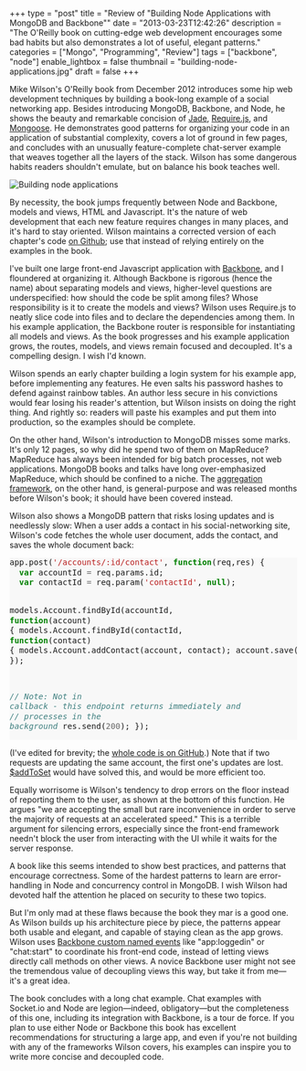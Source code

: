 +++
type = "post"
title = "Review of \"Building Node Applications with MongoDB and Backbone\""
date = "2013-03-23T12:42:26"
description = "The O'Reilly book on cutting-edge web development encourages some bad habits but also demonstrates a lot of useful, elegant patterns."
categories = ["Mongo", "Programming", "Review"]
tags = ["backbone", "node"]
enable_lightbox = false
thumbnail = "building-node-applications.jpg"
draft = false
+++

<p>Mike Wilson's O'Reilly book from December 2012 introduces some hip web development techniques by building a book-long example of a social networking app. Besides introducing MongoDB, Backbone, and Node, he shows the beauty and remarkable concision of <a href="http://jade-lang.com/">Jade</a>, <a href="http://requirejs.org/">Require.js</a>, and <a href="http://mongoosejs.com/">Mongoose</a>. He demonstrates good patterns for organizing your code in an application of substantial complexity, covers a lot of ground in few pages, and concludes with an unusually feature-complete chat-server example that weaves together all the layers of the stack. Wilson has some dangerous habits readers shouldn't emulate, but on balance his book teaches well.</p>
<p><img style="display:block; margin-left:auto; margin-right:auto;" src="building-node-applications.jpg" alt="Building node applications" title="building-node-applications.jpg" border="0"   /></p>
<p>By necessity, the book jumps frequently between Node and Backbone, models and views, HTML and Javascript. It's the nature of web development that each new feature requires changes in many places, and it's hard to stay oriented. Wilson maintains a corrected version of each chapter's code <a href="https://github.com/Swiftam/book-node-mongodb-backbone">on Github</a>; use that instead of relying entirely on the examples in the book.</p>
<p>I've built one large front-end Javascript application with <a href="http://backbonejs.org/">Backbone</a>, and I floundered at organizing it. Although Backbone is rigorous (hence the name) about separating models and views, higher-level questions are underspecified: how should the code be split among files? Whose responsibility is it to create the models and views? Wilson uses Require.js to neatly slice code into files and to declare the dependencies among them. In his example application, the Backbone router is responsible for instantiating all models and views. As the book progresses and his example application grows, the routes, models, and views remain focused and decoupled. It's a compelling design. I wish I'd known.</p>
<p>Wilson spends an early chapter building a login system for his example app, before implementing any features. He even salts his password hashes to defend against rainbow tables. An author less secure in his convictions would fear losing his reader's attention, but Wilson insists on doing the right thing. And rightly so: readers will paste his examples and put them into production, so the examples should be complete.</p>
<p>On the other hand, Wilson's introduction to MongoDB misses some marks. It's only 12 pages, so why did he spend two of them on MapReduce? MapReduce has always been intended for big batch processes, not web applications. MongoDB books and talks have long over-emphasized MapReduce, which should be confined to a niche. The <a href="http://docs.mongodb.org/manual/applications/aggregation/">aggregation framework</a>, on the other hand, is general-purpose and was released months before Wilson's book; it should have been covered instead.</p>
<p>Wilson also shows a MongoDB pattern that risks losing updates and is needlessly slow: When a user adds a contact in his social-networking site, Wilson's code fetches the whole user document, adds the contact, and saves the whole document back:</p>
<div class="codehilite" style="background: #f8f8f8"><pre style="line-height: 125%">app.post(<span style="color: #BA2121">&#39;/accounts/:id/contact&#39;</span>, <span style="color: #008000; font-weight: bold">function</span>(req,res) {
  <span style="color: #008000; font-weight: bold">var</span> accountId <span style="color: #666666">=</span> req.params.id;
  <span style="color: #008000; font-weight: bold">var</span> contactId <span style="color: #666666">=</span> req.param(<span style="color: #BA2121">&#39;contactId&#39;</span>, <span style="color: #008000; font-weight: bold">null</span>);

  models.Account.findById(accountId, <span style="color: #008000; font-weight: bold">function</span>(account) {
    models.Account.findById(contactId, <span style="color: #008000; font-weight: bold">function</span>(contact) {
      models.Account.addContact(account, contact);
      account.save();
    });
  });

  <span style="color: #408080; font-style: italic">// Note: Not in callback - this endpoint returns immediately and</span>
  <span style="color: #408080; font-style: italic">// processes in the background</span>
  res.send(<span style="color: #666666">200</span>);
});
</pre></div>


<p>(I've edited for brevity; the <a href="https://github.com/Swiftam/book-node-mongodb-backbone/blob/master/ch08/app.js#L161">whole code is on GitHub</a>.) Note that if two requests are updating the same account, the first one's updates are lost. <a href="http://docs.mongodb.org/manual/reference/operator/addToSet/">$addToSet</a> would have solved this, and would be more efficient too.</p>
<p>Equally worrisome is Wilson's tendency to drop errors on the floor instead of reporting them to the user, as shown at the bottom of this function. He argues "we are accepting the small but rare inconvenience in order to serve the majority of requests at an accelerated speed." This is a terrible argument for silencing errors, especially since the front-end framework needn't block the user from interacting with the UI while it waits for the server response.</p>
<p>A book like this seems intended to show best practices, and patterns that encourage correctness. Some of the hardest patterns to learn are error-handling in Node and concurrency control in MongoDB. I wish Wilson had devoted half the attention he placed on security to these two topics.</p>
<p>But I'm only mad at these flaws because the book they mar is a good one. As Wilson builds up his architecture piece by piece, the patterns appear both usable and elegant, and capable of staying clean as the app grows. Wilson uses <a href="http://backbonejs.org/#Events">Backbone custom named events</a> like "app:loggedin" or "chat:start" to coordinate his front-end code, instead of letting views directly call methods on other views. A novice Backbone user might not see the tremendous value of decoupling views this way, but take it from me&mdash;it's a great idea.</p>
<p>The book concludes with a long chat example. Chat examples with Socket.io and Node are legion&mdash;indeed, obligatory&mdash;but the completeness of this one, including its integration with Backbone, is a tour de force. If you plan to use either Node or Backbone this book has excellent recommendations for structuring a large app, and even if you're not building with any of the frameworks Wilson covers, his examples can inspire you to write more concise and decoupled code.</p>
    